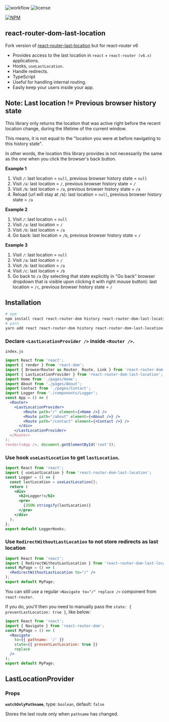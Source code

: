 ![workflow](https://github.com/donus3/react-last-location-router/actions/workflows/ci.yml/badge.svg)
![license](https://img.shields.io/github/license/donus3/react-last-location-router?logoColor=)

[![NPM](https://nodei.co/npm/react-router-dom-last-location.png?compact=true)](https://npmjs.org/package/react-router-dom-last-location)


## react-router-dom-last-location

Fork version of [react-router-last-location](https://github.com/hinok/react-router-last-location) but for react-router v6
- Provides access to the last location in `react` + `react-router (v6.x)` applications.
- Hooks, `useLastLocation`.
- Handle redirects.
- TypeScript
- Useful for handling internal routing.
- Easily keep your users inside your app.

## Note: Last location != Previous browser history state

This library only returns the location that was active right before the recent location change, during the lifetime of the current window.

This means, it is not equal to the "location you were at before navigating to this history state".

In other words, the location this library provides is not necessarily the same as the one when you click the browser's back button.

**Example 1**

1. Visit `/`: last location = `null`, previous browser history state = `null`
2. Visit `/a`: last location = `/`, previous browser history state = `/`
3. Visit `/b`: last location = `/a`, previous browser history state = `/a`
4. Reload (url will stay at `/b`): last location = `null`, previous browser history state = `/a`

**Example 2**

1. Visit `/`: last location = `null`
2. Visit `/a`: last location = `/`
3. Visit `/b`: last location = `/a`
4. Go back: last location = `/b`, previous browser history state = `/`

**Example 3**

1. Visit `/`: last location = `null`
2. Visit `/a`: last location = `/`
3. Visit `/b`: last location = `/a`
4. Visit `/c`: last location = `/b`
4. Go back to `/a` (by selecting that state explicitly in "Go back" browser dropdown that is visible upon clicking it with right mouse button): last location = `/c`, previous browser history state = `/`

## Installation

```sh
# npm
npm install react react-router-dom history react-router-dom-last-location --save
# yarn
yarn add react react-router-dom history react-router-dom-last-location

```

### Declare `<LastLocationProvider />` inside `<Router />`.

`index.js`

```jsx
import React from 'react';
import { render } from 'react-dom';
import { BrowserRouter as Router, Route, Link } from 'react-router-dom';
import { LastLocationProvider } from 'react-router-dom-last-location';
import Home from './pages/Home';
import About from './pages/About';
import Contact from './pages/Contact';
import Logger from './components/Logger';
const App = () => (
  <Router>
    <LastLocationProvider>
        <Route path="/" element={<Home />} />
        <Route path="/about" element={<About />} />
        <Route path="/contact" element={<Contact />} />
      </div>
    </LastLocationProvider>
  </Router>
);
render(<App />, document.getElementById('root'));
```

### Use hook `useLastLocation` to get `lastLocation`.

```jsx
import React from 'react';
import { useLastLocation } from 'react-router-dom-last-location';
const Logger = () => {
  const lastLocation = useLastLocation();
  return (
    <div>
      <h2>Logger!</h2>
      <pre>
        {JSON.stringify(lastLocation)}
      </pre>
    </div>
  );
};
export default LoggerHooks;
```

### Use `RedirectWithoutLastLocation` to not store redirects as last location

```jsx
import React from 'react';
import { RedirectWithoutLastLocation } from 'react-router-dom-last-location';
const MyPage = () => (
  <RedirectWithoutLastLocation to="/" />
);
export default MyPage;
```

You can still use a regular `<Navigate to="/" replace />` component from `react-router`.

If you do, you'll  then you need to manually pass the `state: { preventLastLocation: true }`, like below:

```jsx
import React from 'react';
import { Navigate } from 'react-router-dom';
const MyPage = () => (
  <Navigate
    to={{ pathname: '/' }}
    state={{ preventLastLocation: true }}
    replace
  />
);
export default MyPage;
```

## LastLocationProvider

### Props

**`watchOnlyPathname`**, type: `boolean`, default: `false`

Stores the last route only when `pathname` has changed.
